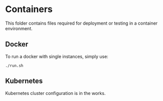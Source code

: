 # Containers

This folder contains files required for deployment or testing in a container environment.

## Docker

To run a docker with single instances, simply use:

```
./run.sh
```

## Kubernetes

Kubernetes cluster configuration is in the works.
